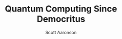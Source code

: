 ---
layout: books
title: Quantum Computing Since Democritus
subtitle: 
essential: 
categories: ['computation']
author: ['Scott Aaronson']
excerpt: .
external_url: 
---